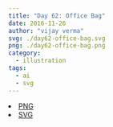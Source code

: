 ```yaml
---
title: "Day 62: Office Bag"
date: 2016-11-26
author: "vijay verma"
svg: ./day62-office-bag.svg
png: ./day62-office-bag.png
category:
  - illustration
tags:
  - ai
  - svg
---
```

<li><a href="./day62-office-bag.png" download className="btn-png">PNG</a></li>
<li><a href="./day62-office-bag.svg" download className="btn-svg">SVG</a></li>
